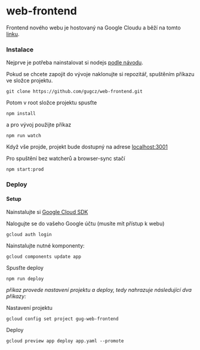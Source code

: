 # web-frontend
Frontend nového webu je hostovaný na Google Cloudu a běží na tomto [linku](https://gug-web-public.appspot.com/).

### Instalace ###
Nejprve je potřeba nainstalovat si nodejs [podle návodu](https://nodejs.org/en/download/package-manager/).

Pokud se chcete zapojit do vývoje naklonujte si repozitář, spuštěním příkazu ve složce projektu.

```
git clone https://github.com/gugcz/web-frontend.git
```
Potom v root složce projektu spusťte

```
npm install
```

a pro vývoj použijte příkaz
```
npm run watch
```
Když vše projde, projekt bude dostupný na adrese [localhost:3001](http://localhost:3001)


Pro spuštění bez watcherů a browser-sync stačí
```
npm start:prod
```

### Deploy

#### Setup

Nainstalujte si [Google Cloud SDK](https://cloud.google.com/sdk/#Quick_Start)

Nalogujte se do vašeho Google účtu (musíte mít přístup k webu)

```
gcloud auth login
```

Nainstalujte nutné komponenty:

```
gcloud components update app
```

Spusťte deploy
```
npm run deploy
```

_příkaz provede nastavení projektu a deploy, tedy nahrazuje následující dva příkazy:_

Nastavení projektu

```
gcloud config set project gug-web-frontend
```
Deploy

```
gcloud preview app deploy app.yaml --promote
```
